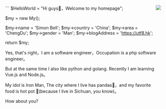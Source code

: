 <img align="right" src="https://github-readme-stats.vercel.app/api?username=assimon&show_icons=true&hide_border=true&theme=vue-dark" />
```
$HelloWorld = "Hi guys👋，Welcome to my homepage";

$my = new My();

$my->name = 'Simon Bell';
$my->country = 'China';
$my->area = 'ChengDu';
$my->gender = 'Man';
$my->blogAddress = 'https://utf8.hk';

return $my;

Yes, that's right，I am a software engineer，Occupation is a php software engineer。   

But at the same time I also like python and golang. Recently I am learning Vue.js and Node.js。

My idol is Iron Man, The city where I live has pandas🐼，and my favorite food is hot pot 🍲(because I live in Sichuan, you know)。

How about you?

```
